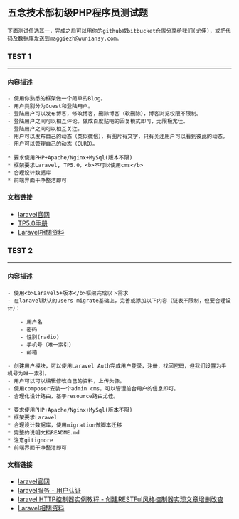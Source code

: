 ## 五念技术部初级PHP程序员测试题

    下面测试任选其一，完成之后可以用你的github或bitbucket仓库分享给我们(尤佳)，或把代码及数据库发送到maggiezh@wuniansy.com。

### TEST 1
---
#### 内容描述

    - 使用你熟悉的框架做一个简单的Blog。
    - 用户类别分为Guest和登陆用户。
    - 登陆用户可以发布博客，修改博客，删除博客（软删除），博客浏览权限不限制。
    - 登陆用户之间可以相互评论。做成百度贴吧的回复模式即可，无限极尤佳。
    - 登陆用户之间可以相互关注。
    - 用户可以发布自己的动态（类似微信），有图片有文字，只有关注用户可以看到彼此的动态。
    - 用户可以管理自己的动态（CURD）。

    * 要求使用PHP+Apache/Nginx+MySql(版本不限)
    * 框架要求Laravel, TP5.0，<b>不可以使用cms</b>
    * 合理设计数据库
    * 前端界面干净整洁即可

#### 文档链接

- [laravel官网](https://laravel.com/)
- [TP5.0手册](https://www.kancloud.cn/manual/thinkphp5)
- [Laravel相關资料](https://github.com/wunian-tech/php-docs/blob/master/docs/laravel_docs.md)


### TEST 2
---
#### 内容描述

    - 使用<b>Laravel5+版本</b>框架完成以下需求
    - 在laravel默认的users migrate基础上，完善或添加以下内容（链表不限制，但要合理设计）：

        - 用户名
        - 密码
        - 性别(radio)
        - 手机号（唯一索引）
        - 邮箱

    - 创建用户模块，可以使用Laravel Auth完成用户登录，注册，找回密码，但我们设置为手机号为唯一索引。
    - 用户可以可以编辑修改自己的资料，上传头像。
    - 使用composer安装一个admin cms，可以管理前台用户的信息即可。
    - 合理化设计路由，基于resource路由尤佳。

    * 要求使用PHP+Apache/Nginx+MySql(版本不限)
    * 框架要求Laravel
    * 合理设计数据库，使用migration做脚本迁移
    * 完整的说明文档README.md
    * 注意gitignore
    * 前端界面干净整洁即可

#### 文档链接

- [laravel官网](https://laravel.com/)
- [laravel服务 - 用户认证](http://laravelacademy.org/post/3074.html)
- [laravel HTTP控制器实例教程 - 创建RESTFul风格控制器实现文章增删改查](http://laravelacademy.org/post/549.html)
- [Laravel相關资料](https://github.com/wunian-tech/php-docs/blob/master/docs/laravel_docs.md)
